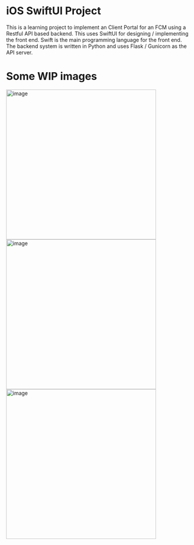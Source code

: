 iOS SwiftUI Project
===================
This is a learning project to implement an Client Portal for an FCM using a Restful API based backend.
This uses SwiftUI for designing / implementing the front end.
Swift is the main programming language for the front end.
The backend system is written in Python and uses Flask / Gunicorn as the API server.


Some WIP images
================
<img width="405" alt="image" src="https://github.com/user-attachments/assets/6ad48b0e-8c1a-404b-90fd-9201f18078ce" />
<img width="405" alt="image" src="https://github.com/user-attachments/assets/7e5d4707-60a4-48e0-9035-8078f0ed6a56" />
<img width="405" alt="image" src="https://github.com/user-attachments/assets/d75ee919-f750-477d-9f67-a19391562196" />

